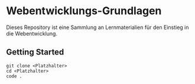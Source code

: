 # Webentwicklungs-Grundlagen

Dieses Repository ist eine Sammlung an Lernmaterialien für den Einstieg in die Webentwicklung.

## Getting Started

```shell
git clone <Platzhalter>
cd <Platzhalter>
code .
```

